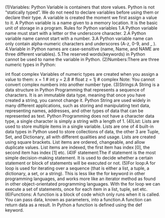 (1)Variables: Python Variable is containers that store values. Python is not “statically typed”. We do not need to declare variables before using them or declare their type.
A variable is created the moment we first assign a value to it. A Python variable is a name given to a memory location.
It is the basic unit of storage in a program.
Rules for Python variables
 1.A Python variable name must start with a letter or the underscore character.
 2.A Python variable name cannot start with a number.
 3.A Python variable name can only contain alpha-numeric characters and underscores (A-z, 0-9, and _ ).
 4.Variable in Python names are case-sensitive (name, Name, and NAME are three different variables).
 5.The reserved words(keywords) in Python cannot be used to name the variable in Python.
(2)Numbers:There are three numeric types in Python:

   int
   float
  complex
Variables of numeric types are created when you assign a value to them:
 x = 1    # int
 y = 2.8  # float
 z = 1j   # complex
 Note: You cannot convert complex numbers into another number type.
 (3)Strings:A String is a data structure in Python Programming that represents a sequence of characters.
 It is an immutable data type, meaning that once you have created a string, you cannot change it.
 Python String are used widely in many different applications, such as storing and manipulating text data, representing names, addresses, and other types of data that can be represented as text.
 Python Programming does not have a character data type, a single character is simply a string with a length of 1.
 (4)List:
 Lists are used to store multiple items in a single variable.
 Lists are one of 4 built-in data types in Python used to store collections of data, the other 3 are Tuple, Set, and Dictionary, all with different qualities and usage.
 Lists are created using square brackets.
 List items are ordered, changeable, and allow duplicate values.
 List items are indexed, the first item has index [0], the second item has index [1] etc.
 (4)IF statement:The if statement is the most simple decision-making statement. It is used to decide whether a certain statement or block of statements will be executed or not.
 (5)For loop:A for loop is used for iterating over a sequence (that is either a list, a tuple, a dictionary, a set, or a string).
   This is less like the for keyword in other programming languages, and works more like an iterator method as found in other object-orientated programming languages.
   With the for loop we can execute a set of statements, once for each item in a list, tuple, set etc.
 (6)Functions:
      A function is a block of code which only runs when it is called.
     You can pass data, known as parameters, into a function.A function can return data as a result.
     In Python a function is defined using the def keyword.

